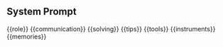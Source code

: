## System Prompt

{{role}}
{{communication}}
{{solving}}
{{tips}}
{{tools}}
{{instruments}}
{{memories}}
